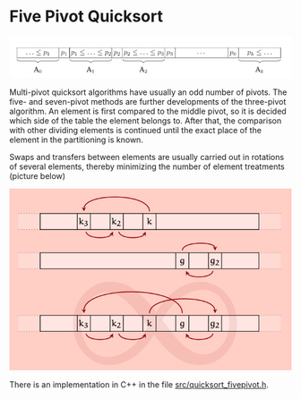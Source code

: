 # Five Pivot Quicksort

<img src="png/multipivot2.png" width="750">

Multi-pivot quicksort algorithms have usually an odd number of pivots. The five- and seven-pivot methods are further developments of the three-pivot algorithm.
An element is first compared to the middle pivot, so it is decided which side of the table the element belongs to. After that, the comparison with other dividing elements is continued until the exact place of the element in the partitioning is known.

Swaps and transfers between elements are usually carried out in rotations of several elements, thereby minimizing the number of element treatments (picture below)

<img src="png/cyclicshifts.png" width="750">

There is an implementation in C++ in the file [src/quicksort_fivepivot.h](https://github.com/lautanal/quicksort/blob/master/src/quicksort_fivepivot.h).
